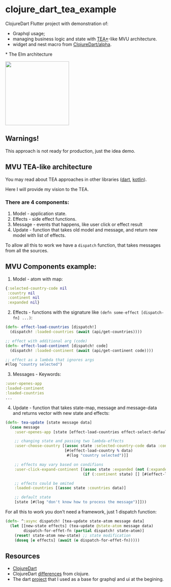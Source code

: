 # clojure_dart_tea_example

ClojureDart Flutter project with demonstration of:
- Graphql usage; 
- managing business logic and state with [TEA*](https://sporto.github.io/elm-workshop/03-tea/01-intro.html)-like MVU architecture.
- widget and nest macro from [ClojureDart/alpha](https://github.com/Tensegritics/ClojureDart/blob/main/doc/flutter-helpers.md).

\* The Elm architecture

<img src="https://user-images.githubusercontent.com/14236531/166006415-0567543c-6ddf-4035-83b6-e7f5aec35bf2.png" width="200">

## Warnings!

This approach is not ready for production, just the idea demo.

## MVU TEA-like architecture

You may read about TEA approaches in other libraries ([dart](https://github.com/p69/dartea), [kotlin](https://oolong-kt.org/)).

Here I will provide my vision to the TEA.

### There are 4 components:

1. Model - application state.
2. Effects - side effect functions. 
3. Message - events that happens, like user click or effect result
3. Update - function that takes old model and message, and return new model with list of effects.

To allow all this to work we have a `dispatch` function, that takes messages from all the sources.

## MVU Components example:

1. Model - atom with map:
```clojure
{:selected-country-code nil
 :country nil 
 :continent nil 
 :expanded nil}
```

2. Effects - functions with the signature like `(defn some-effect [dispatch-fn] ...)`:
```clojure
(defn- effect-load-countries [dispatch!]
  (dispatch! :loaded-countries (await (api/get-countries))))

;; effect with additional arg (code)
(defn- effect-load-continent [dispatch! code]
  (dispatch! :loaded-continent (await (api/get-continent code))))

;; effect as a lambda that ignores args 
#(log "country selected")
```

3. Messages - Keywords:
```clojure
:user-openes-app
:loaded-continent
:loaded-countries 
...
```

4. Update - function that takes state-map, message and message-data and returns vector with new state and effects:
```clojure
(defn- tea-update [state message data]
  (case message
    :user-openes-app [state [effect-load-countries effect-select-default-country]]

    ;; changing state and passing two lambda-effects
    :user-choose-country [(assoc state :selected-country-code data :continent nil :expanded nil) 
                          [#(effect-load-country % data)
                           #(log "country selected")]]

    ;; effects may vary based on condifions
    :user-click-expand-continent [(assoc state :expanded (not (:expanded state)))
                                  (if (:continent state) [] [#(effect-load-continent % data)])]

    ;; effects could be omited
    :loaded-countries [(assoc state :countries data)]

    ;; default state
    [state [#(log "don't know how to process the message")]]))
```

For all this to work you don't need a framework, just 1 dispatch function:
```clojure
(defn- ^:async dispatch! [tea-update state-atom message data]
  (let [[new-state effects] (tea-update @state-atom message data)
        dispatch-for-effet-fn (partial dispatch! state-atom)]
    (reset! state-atom new-state) ;; state modification
    (doseq [e effects] (await (e dispatch-for-effet-fn)))))
```

## Resources

- [ClojureDart](https://github.com/Tensegritics/ClojureDart)
- ClojureDart [differences](https://github.com/Tensegritics/ClojureDart/blob/main/doc/differences.md) from clojure.
- The dart [project](https://github.com/david-adewoyin/country_directory) that I used as a base for graphql and ui at the begining.
